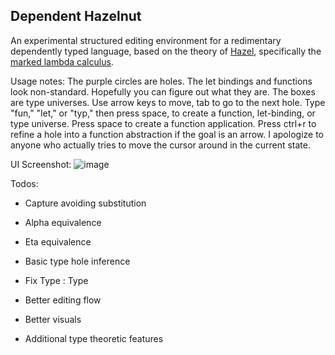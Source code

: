 ## Dependent Hazelnut

An experimental structured editing environment for a redimentary dependently typed language, based on the theory of [Hazel](https://hazel.org/), specifically the [marked lambda calculus](https://hazel.org/papers/marking-popl24.pdf).

Usage notes: The purple circles are holes. The let bindings and functions look non-standard. Hopefully you can figure out what they are. The boxes are type universes. Use arrow keys to move, tab to go to the next hole. Type "fun," "let," or "typ," then press space, to create a function, let-binding, or type universe. Press space to create a function application. Press ctrl+r to refine a hole into a function abstraction if the goal is an arrow. I apologize to anyone who actually tries to move the cursor around in the current state.

UI Screenshot:
![image](https://github.com/thomasporter522/dependent-hazelnut/assets/22896135/5452ab5b-bb51-43f6-967e-faadd0b92ce9)

Todos:
- Capture avoiding substitution
- Alpha equivalence 
- Eta equivalence
- Basic type hole inference
- Fix Type : Type

- Better editing flow
- Better visuals

- Additional type theoretic features
